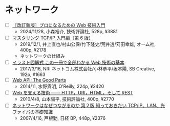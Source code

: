 # ネットワーク

- [ ] [［改訂新版］プロになるための Web 技術入門](https://www.amazon.co.jp/dp/B0DN641NSP)
  - 2024/11/28, 小森裕介, 技術評論社, 528p, ¥3881
- [ ] [マスタリング TCP/IP 入門編（第 6 版）](https://www.amazon.co.jp/dp/B0827QNDNT)
  - 2019/12/1, 井上直也/村山公保/竹下隆史/荒井透/苅田幸雄, オーム社, 400p, ¥2178
  - ネットワークの仕組み
- [ ] [イラスト図解式 この一冊で全部わかる Web 技術の基本](https://www.amazon.co.jp/dp/B06XNMMC9S)
  - 2017/3/16, NRI ネットコム株式会社/小林恭平/坂本陽, SB Creative, 192p, ¥1663
- [ ] [Web API: The Good Parts](https://www.oreilly.co.jp/books/9784873116860/)
  - 2014/11, 水野貴明, O’Reilly, 224p, ¥2420
- [ ] [Web を支える技術 ―― HTTP，URI，HTML，そして REST](https://www.amazon.co.jp/dp/B07JK7FZH2)
  - 2010/4/8, 山本陽平, 技術評論社, 400p, ¥2770
- [ ] [ネットワークはなぜつながるのか 第２版 知っておきたい TCP/IP、LAN、光ファイバの基礎知識](https://www.amazon.co.jp/dp/B077XSB8BS)
  - 2007/4/16, 戸根勤, 日経 BP, 448p, ¥2376
